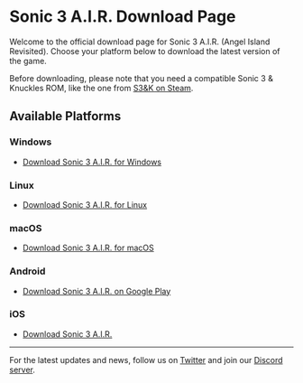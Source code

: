 # Sonic 3 A.I.R. Download Page

Welcome to the official download page for Sonic 3 A.I.R. (Angel Island Revisited). Choose your platform below to download the latest version of the game.

Before downloading, please note that you need a compatible Sonic 3 & Knuckles ROM, like the one from [S3&K on Steam](https://store.steampowered.com/app/71162/Sonic_3__Knuckles/).

## Available Platforms

### Windows

- [Download Sonic 3 A.I.R. for Windows](https://github.com/Eukaryot/sonic3air/releases/download/v24.02.02.0-stable/sonic3air_game.zip)

### Linux

- [Download Sonic 3 A.I.R. for Linux](https://github.com/Eukaryot/sonic3air/releases/download/v24.02.02.0-stable/sonic3air_game.tar.gz)

### macOS

- [Download Sonic 3 A.I.R. for macOS](https://github.com/Eukaryot/sonic3air/releases/download/v24.02.02.0-stable/sonic3air_mac_240202.dmg)

### Android

- [Download Sonic 3 A.I.R. on Google Play](https://github.com/Eukaryot/sonic3air/releases/download/v24.02.02.0-stable/sonic3air_game.apk)

### iOS

- [Download Sonic 3 A.I.R.](https://projects.sappharad.com/s3air_ios/20240202_beta/)

---

For the latest updates and news, follow us on [Twitter](https://twitter.com/Sonic3AIR) and join our [Discord server](https://discord.gg/sonic3air).

